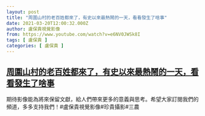 ```yaml
---
layout: post
title: "周圍山村的老百姓都來了，有史以來最熱鬧的一天，看看發生了啥事"
date: 2021-03-20T12:00:32.000Z
author: 盧保貴視覺影像
from: https://www.youtube.com/watch?v=e6NV0JWSk8I
tags: [ 盧保貴 ]
categories: [ 盧保貴 ]
---
```

<!--1616241632000-->
[周圍山村的老百姓都來了，有史以來最熱鬧的一天，看看發生了啥事](https://www.youtube.com/watch?v=e6NV0JWSk8I)
------

<div>
期待影像能為將來保留文獻，給人們帶來更多的意義與思考。希望大家訂閱我們的頻道，多多支持我們！#盧保貴視覺影像#珍貴攝影#三農
</div>

